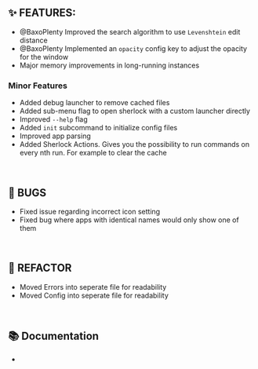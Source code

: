 ## ✨ FEATURES:

- @BaxoPlenty Improved the search algorithm to use `Levenshtein` edit distance
- @BaxoPlenty Implemented an `opacity` config key to adjust the opacity for the window
- Major memory improvements in long-running instances

### Minor Features
- Added debug launcher to remove cached files
- Added sub-menu flag to open sherlock with a custom launcher directly
- Improved `--help` flag
- Added `init` subcommand to initialize config files
- Improved app parsing
- Added Sherlock Actions. Gives you the possibility to run commands on every nth run. For example to clear the cache

<br>

## 🐞 BUGS

- Fixed issue regarding incorrect icon setting
- Fixed bug where apps with identical names would only show one of them

<br>

## 🔧 REFACTOR

- Moved Errors into seperate file for readability
- Moved Config into seperate file for readability

<br>

## 📚 Documentation

- 

<br>
